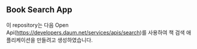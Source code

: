 
## Book Search App
이 repository는 다음 Open Api(https://developers.daum.net/services/apis/search)를 사용하여 책 검색 애플리케이션을 만들려고 생성하였습니다.
